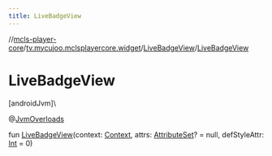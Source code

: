 ```yaml
---
title: LiveBadgeView
---
```

//[mcls-player-core](../../../index.html)/[tv.mycujoo.mclsplayercore.widget](../index.html)/[LiveBadgeView](index.html)/[LiveBadgeView](-live-badge-view.html)



# LiveBadgeView



[androidJvm]\




@[JvmOverloads](https://kotlinlang.org/api/latest/jvm/stdlib/kotlin.jvm/-jvm-overloads/index.html)



fun [LiveBadgeView](-live-badge-view.html)(context: [Context](https://developer.android.com/reference/kotlin/android/content/Context.html), attrs: [AttributeSet](https://developer.android.com/reference/kotlin/android/util/AttributeSet.html)? = null, defStyleAttr: [Int](https://kotlinlang.org/api/latest/jvm/stdlib/kotlin/-int/index.html) = 0)




